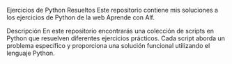 Ejercicios de Python Resueltos
Este repositorio contiene mis soluciones a los ejercicios de Python de la web Aprende con Alf.

Descripción
En este repositorio encontrarás una colección de scripts en Python que resuelven diferentes ejercicios prácticos. Cada script aborda un problema específico y proporciona una solución funcional utilizando el lenguaje Python.

